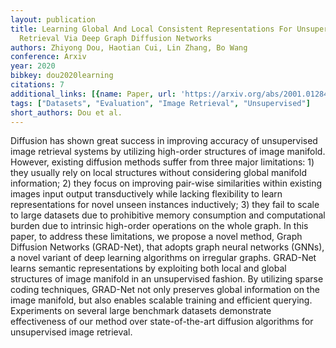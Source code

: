 ```yaml
---
layout: publication
title: Learning Global And Local Consistent Representations For Unsupervised Image
  Retrieval Via Deep Graph Diffusion Networks
authors: Zhiyong Dou, Haotian Cui, Lin Zhang, Bo Wang
conference: Arxiv
year: 2020
bibkey: dou2020learning
citations: 7
additional_links: [{name: Paper, url: 'https://arxiv.org/abs/2001.01284'}]
tags: ["Datasets", "Evaluation", "Image Retrieval", "Unsupervised"]
short_authors: Dou et al.
---
```

Diffusion has shown great success in improving accuracy of unsupervised image
retrieval systems by utilizing high-order structures of image manifold.
However, existing diffusion methods suffer from three major limitations: 1)
they usually rely on local structures without considering global manifold
information; 2) they focus on improving pair-wise similarities within existing
images input output transductively while lacking flexibility to learn
representations for novel unseen instances inductively; 3) they fail to scale
to large datasets due to prohibitive memory consumption and computational
burden due to intrinsic high-order operations on the whole graph. In this
paper, to address these limitations, we propose a novel method, Graph Diffusion
Networks (GRAD-Net), that adopts graph neural networks (GNNs), a novel variant
of deep learning algorithms on irregular graphs. GRAD-Net learns semantic
representations by exploiting both local and global structures of image
manifold in an unsupervised fashion. By utilizing sparse coding techniques,
GRAD-Net not only preserves global information on the image manifold, but also
enables scalable training and efficient querying. Experiments on several large
benchmark datasets demonstrate effectiveness of our method over
state-of-the-art diffusion algorithms for unsupervised image retrieval.